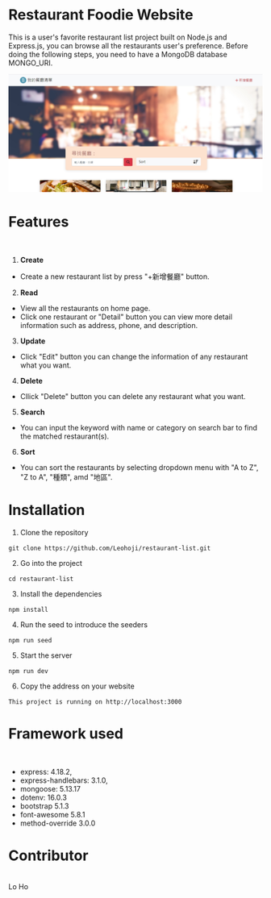 # Restaurant Foodie Website
This is a user's favorite restaurant list project built on Node.js and Express.js, you can browse all the restaurants user's preference. Before doing the following steps, you need to have a MongoDB database MONGO_URI. 

![image](https://github.com/Leohoji/restaurant-list/blob/main/pictures/%E9%A4%90%E5%BB%B3%E6%B8%85%E5%96%AE-refactor.jpg)

# Features
<br>

1. **Create**
* Create a new restaurant list by press "+新增餐廳" button.

2. **Read**
* View all the restaurants on home page.
* Click one restaurant or "Detail" button you can view more detail information such as address, phone, and description.

3. **Update**
* Click "Edit" button you can change the information of any restaurant what you want.

4. **Delete**
* Cllick "Delete" button you can delete any restaurant what you want.

5. **Search**
* You can input the keyword with name or category on search bar to find the matched restaurant(s).

6. **Sort**
* You can sort the restaurants by selecting dropdown menu with "A to Z", "Z to A", "種類", amd "地區".

# Installation

1. Clone the repository
```
git clone https://github.com/Leohoji/restaurant-list.git
```

2. Go into the project
```
cd restaurant-list
```

3. Install the dependencies
```
npm install
```

4. Run the seed to introduce the seeders
```
npm run seed
```

5. Start the server
```
npm run dev
```

6. Copy the address on your website
```
This project is running on http://localhost:3000
```

# Framework used
<br>

* express: 4.18.2,
* express-handlebars: 3.1.0,
* mongoose: 5.13.17
* dotenv: 16.0.3
* bootstrap 5.1.3
* font-awesome 5.8.1
* method-override 3.0.0

# Contributor
<br>
Lo Ho

